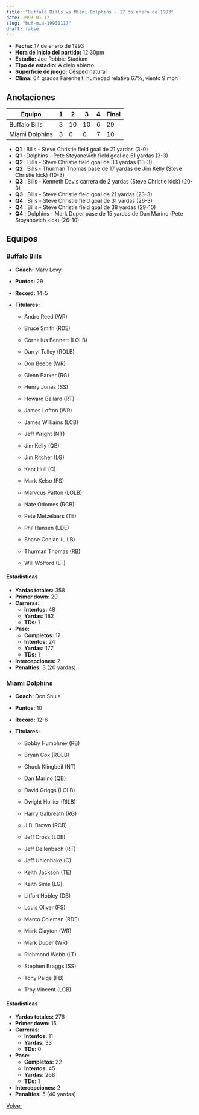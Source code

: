 ```yaml
---
title: "Buffalo Bills vs Miami Dolphins - 17 de enero de 1993"
date: 1993-01-17
slug: "buf-mia-19930117"
draft: false
---
```

* **Fecha:** 17 de enero de 1993
* **Hora de Inicio del partido:** 12:30pm
* **Estadio:** Joe Robbie Stadium
* **Tipo de estadio:** A cielo abierto
* **Superficie de juego:** Césped natural
* **Clima:** 64 grados Farenheit, humedad relativa 67%, viento 9 mph




## Anotaciones
| Equipo | 1 | 2 | 3 | 4 | Final |
|--------|---|---|---|---|-------|
| Buffalo Bills  | 3 | 10 | 10 | 6  | 29 |
| Miami Dolphins  | 3 | 0 | 0 | 7  | 10 |
* **Q1** : Bills - Steve Christie field goal de 21 yardas (3-0)
* **Q1** : Dolphins - Pete Stoyanovich field goal de 51 yardas (3-3)
* **Q2** : Bills - Steve Christie field goal de 33 yardas (13-3)
* **Q2** : Bills - Thurman Thomas pase de 17 yardas de Jim Kelly (Steve Christie kick) (10-3)
* **Q3** : Bills - Kenneth Davis carrera de 2 yardas (Steve Christie kick) (20-3)
* **Q3** : Bills - Steve Christie field goal de 21 yardas (23-3)
* **Q4** : Bills - Steve Christie field goal de 31 yardas (26-3)
* **Q4** : Bills - Steve Christie field goal de 38 yardas (29-10)
* **Q4** : Dolphins - Mark Duper pase de 15 yardas de Dan Marino (Pete Stoyanovich kick) (26-10)


## Equipos


### Buffalo Bills
* **Coach:** Marv Levy
* **Puntos:** 29
* **Record:** 14-5
* **Titulares:** 

  * Andre Reed (WR) 

  * Bruce Smith (RDE) 

  * Cornelius Bennett (LOLB) 

  * Darryl Talley (ROLB) 

  * Don Beebe (WR) 

  * Glenn Parker (RG) 

  * Henry Jones (SS) 

  * Howard Ballard (RT) 

  * James Lofton (WR) 

  * James Williams (LCB) 

  * Jeff Wright (NT) 

  * Jim Kelly (QB) 

  * Jim Ritcher (LG) 

  * Kent Hull (C) 

  * Mark Kelso (FS) 

  * Marvcus Patton (LOLB) 

  * Nate Odomes (RCB) 

  * Pete Metzelaars (TE) 

  * Phil Hansen (LDE) 

  * Shane Conlan (LILB) 

  * Thurman Thomas (RB) 

  * Will Wolford (LT) 

#### Estadísticas
* **Yardas totales:** 358
* **Primer down:** 20
* **Carreras:**
  * **Intentos:** 48
  * **Yardas:** 182
  * **TDs:** 1
* **Pase:**
  * **Completos:** 17
  * **Intentos:** 24
  * **Yardas:** 177
  * **TDs:** 1
* **Intercepciones:** 2
* **Penalties:** 3 (20 yardas)

### Miami Dolphins
* **Coach:** Don Shula
* **Puntos:** 10
* **Record:** 12-6
* **Titulares:** 

  * Bobby Humphrey (RB) 

  * Bryan Cox (ROLB) 

  * Chuck Klingbeil (NT) 

  * Dan Marino (QB) 

  * David Griggs (LOLB) 

  * Dwight Hollier (RILB) 

  * Harry Galbreath (RG) 

  * J.B. Brown (RCB) 

  * Jeff Cross (LDE) 

  * Jeff Dellenbach (RT) 

  * Jeff Uhlenhake (C) 

  * Keith Jackson (TE) 

  * Keith Sims (LG) 

  * Liffort Hobley (DB) 

  * Louis Oliver (FS) 

  * Marco Coleman (RDE) 

  * Mark Clayton (WR) 

  * Mark Duper (WR) 

  * Richmond Webb (LT) 

  * Stephen Braggs (SS) 

  * Tony Paige (FB) 

  * Troy Vincent (LCB) 

#### Estadísticas
* **Yardas totales:** 276
* **Primer down:** 15
* **Carreras:**
  * **Intentos:** 11
  * **Yardas:** 33
  * **TDs:** 0
* **Pase:**
  * **Completos:** 22
  * **Intentos:** 45
  * **Yardas:** 268
  * **TDs:** 1
* **Intercepciones:** 2
* **Penalties:** 5 (40 yardas)


[Volver](/historia/1992)
